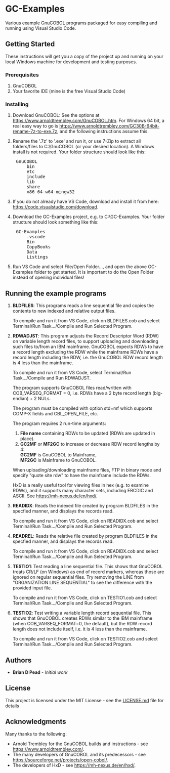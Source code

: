 # GC-Examples

Various example GnuCOBOL programs packaged for easy compiling and running using Visual Studio Code.

## Getting Started

These instructions will get you a copy of the project up and running on your local Windows machine for development and testing purposes.

### Prerequisites

1. GnuCOBOL
2. Your favorite IDE (mine is the free Visual Studio Code)

### Installing

1. Download GnuCOBOL:
    See the options at https://www.arnoldtrembley.com/GnuCOBOL.htm.
    For Windows 64 bit, a real easy way to go is https://www.arnoldtrembley.com/GC30B-64bit-rename-7z-to-exe.7z, and the following instructions assume this.

2. Rename the '.7z' to '.exe' and run it, or use 7-Zip to extract all folders/files to C:\GnuCOBOL (or your desired location). A Windows install is not required. Your folder structure should look like this:

<pre>
    GnuCOBOL   
        bin  
        etc  
        include  
        lib  
        share  
        x86_64-w64-mingw32 
</pre>

3. If you do not already have VS Code, download and install it from here: https://code.visualstudio.com/download.

4. Download the GC-Examples project, e.g. to C:\GC-Examples. Your folder structure should look something like this:

<pre>
    GC-Examples  
        .vscode 
        Bin 
        CopyBooks  
        Data
        Listings
</pre>

5. Run VS Code and select File/Open Folder..., and open the above GC-Examples folder to get started. It is important to do the Open Folder instead of opening individual files!

## Running the example programs

1. **BLDFILES**: This programs reads a line sequential file and copies the contents to new indexed and relative output files.

    To compile and run it from VS Code, click on BLDFILES.cob and select Terminal/Run Task.../Compile and Run Selected Program.

2. **RDWADJST**: This program adjusts the Record Descriptor Word (RDW) on variable length record files, to support uploading and downloading such files to/from an IBM mainframe. GnuCOBOL expects RDWs to have a record length excluding the RDW while the mainframe RDWs have a record length including the RDW, i.e. the GnuCOBOL RDW record length is 4 less than the mainframe.

    To compile and run it from VS Code, select Terminal/Run Task.../Compile and Run RDWADJST.

    The program supports GnuCOBOL files read/written with COB_VARSEQ_FORMAT = 0, i.e. RDWs have a 2 byte record length (big-endian) + 2 NULs.

    The program must be compiled with option std=mf which supports COMP-X fields and CBL_OPEN_FILE, etc.

    The program requires 2 run-time arguments:
    1. **File name** containing RDWs to be updated (RDWs are updated in place).
    2. **GC2MF** or **MF2GC** to increase or decrease RDW record lengths by 4:<br>
        **GC2MF** is GnuCOBOL to Mainframe,<br>
        **MF2GC** is Mainframe to GnuCOBOL.

    When uploading/downloading mainframe files, FTP in binary mode and specify "quote site rdw" to have the mainframe include the RDWs. 

    HxD is a really useful tool for viewing files in hex (e.g. to examine RDWs), and it supports many character sets, including EBCDIC and ASCII. See https://mh-nexus.de/en/hxd/. 

3. **READIDX**: Reads the indexed file created by program BLDFILES in the specfied manner, and displays the records read.

    To compile and run it from VS Code, click on READIDX.cob and select Terminal/Run Task.../Compile and Run Selected Program.

4. **READREL**: Reads the relative file created by program BLDFILES in the specfied manner, and displays the records read.

    To compile and run it from VS Code, click on READIDX.cob and select Terminal/Run Task.../Compile and Run Selected Program.

5. **TESTIO1**: Test reading a line sequential file. This shows that GnuCOBOL treats CR/LF (on Windows) as end of record markers, whereas those are ignored on regular sequential files. Try removing the LINE from "ORGANIZATION LINE SEQUENTIAL" to see the difference with the provided input file.

    To compile and run it from VS Code, click on TESTIO1.cob and select Terminal/Run Task.../Compile and Run Selected Program.

6. **TESTIO2**: Test writing a variable length record sequential file. This shows that GnuCOBOL creates RDWs similar to the IBM mainframe (when COB_VARSEQ_FORMAT=0, the default), but the RDW record length does not include itself, i.e. it is 4 less than the mainframe.

    To compile and run it from VS Code, click on TESTIO2.cob and select Terminal/Run Task.../Compile and Run Selected Program.

## Authors

* **Brian D Pead** - *Initial work*

## License

This project is licensed under the MIT License - see the [LICENSE.md](LICENSE.md) file for details

## Acknowledgments

Many thanks to the following:

* Arnold Trembley for the GnuCOBOL builds and instructions - see https://www.arnoldtrembley.com/.
* The many developers of GnuCOBOL and its predecessors - see https://sourceforge.net/projects/open-cobol/.
* The developers of HxD - see https://mh-nexus.de/en/hxd/.
